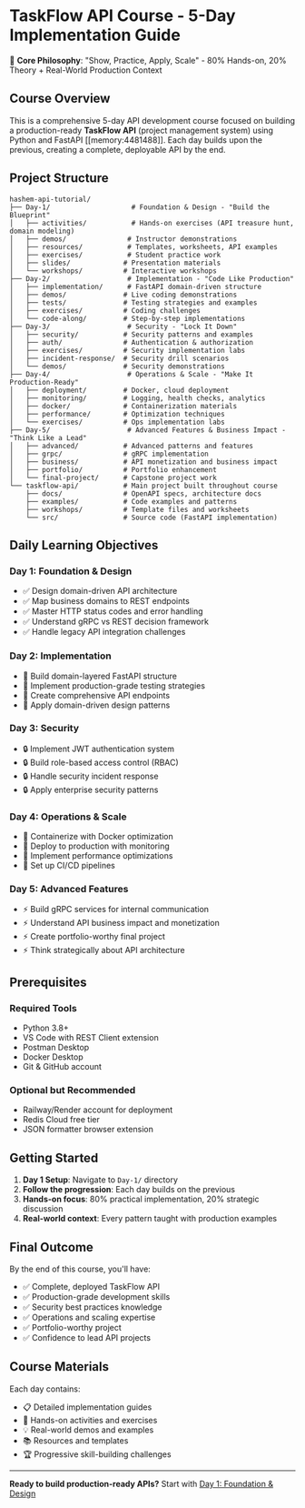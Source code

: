 # TaskFlow API Course - 5-Day Implementation Guide

🎯 **Core Philosophy**: "Show, Practice, Apply, Scale" - 80% Hands-on, 20% Theory + Real-World Production Context

## Course Overview

This is a comprehensive 5-day API development course focused on building a production-ready **TaskFlow API** (project management system) using Python and FastAPI [[memory:4481488]]. Each day builds upon the previous, creating a complete, deployable API by the end.

## Project Structure

```
hashem-api-tutorial/
├── Day-1/                    # Foundation & Design - "Build the Blueprint"
│   ├── activities/           # Hands-on exercises (API treasure hunt, domain modeling)
│   ├── demos/               # Instructor demonstrations  
│   ├── resources/           # Templates, worksheets, API examples
│   ├── exercises/           # Student practice work
│   ├── slides/             # Presentation materials
│   └── workshops/          # Interactive workshops
├── Day-2/                   # Implementation - "Code Like Production"
│   ├── implementation/      # FastAPI domain-driven structure
│   ├── demos/              # Live coding demonstrations
│   ├── tests/              # Testing strategies and examples
│   ├── exercises/          # Coding challenges
│   └── code-along/         # Step-by-step implementations
├── Day-3/                   # Security - "Lock It Down"
│   ├── security/           # Security patterns and examples
│   ├── auth/               # Authentication & authorization
│   ├── exercises/          # Security implementation labs
│   ├── incident-response/  # Security drill scenarios
│   └── demos/              # Security demonstrations
├── Day-4/                   # Operations & Scale - "Make It Production-Ready"
│   ├── deployment/         # Docker, cloud deployment
│   ├── monitoring/         # Logging, health checks, analytics
│   ├── docker/             # Containerization materials
│   ├── performance/        # Optimization techniques
│   └── exercises/          # Ops implementation labs
├── Day-5/                   # Advanced Features & Business Impact - "Think Like a Lead"
│   ├── advanced/           # Advanced patterns and features
│   ├── grpc/               # gRPC implementation
│   ├── business/           # API monetization and business impact
│   ├── portfolio/          # Portfolio enhancement
│   └── final-project/      # Capstone project work
└── taskflow-api/           # Main project built throughout course
    ├── docs/               # OpenAPI specs, architecture docs
    ├── examples/           # Code examples and patterns
    ├── workshops/          # Template files and worksheets
    └── src/                # Source code (FastAPI implementation)
```

## Daily Learning Objectives

### Day 1: Foundation & Design
- ✅ Design domain-driven API architecture
- ✅ Map business domains to REST endpoints  
- ✅ Master HTTP status codes and error handling
- ✅ Understand gRPC vs REST decision framework
- ✅ Handle legacy API integration challenges

### Day 2: Implementation  
- 🔨 Build domain-layered FastAPI structure
- 🔨 Implement production-grade testing strategies
- 🔨 Create comprehensive API endpoints
- 🔨 Apply domain-driven design patterns

### Day 3: Security
- 🔒 Implement JWT authentication system
- 🔒 Build role-based access control (RBAC)
- 🔒 Handle security incident response
- 🔒 Apply enterprise security patterns

### Day 4: Operations & Scale
- 🚀 Containerize with Docker optimization
- 🚀 Deploy to production with monitoring
- 🚀 Implement performance optimizations
- 🚀 Set up CI/CD pipelines

### Day 5: Advanced Features
- ⚡ Build gRPC services for internal communication
- ⚡ Understand API business impact and monetization
- ⚡ Create portfolio-worthy final project
- ⚡ Think strategically about API architecture

## Prerequisites

### Required Tools
- Python 3.8+
- VS Code with REST Client extension
- Postman Desktop
- Docker Desktop
- Git & GitHub account

### Optional but Recommended  
- Railway/Render account for deployment
- Redis Cloud free tier
- JSON formatter browser extension

## Getting Started

1. **Day 1 Setup**: Navigate to `Day-1/` directory
2. **Follow the progression**: Each day builds on the previous
3. **Hands-on focus**: 80% practical implementation, 20% strategic discussion
4. **Real-world context**: Every pattern taught with production examples

## Final Outcome

By the end of this course, you'll have:
- ✅ Complete, deployed TaskFlow API
- ✅ Production-grade development skills
- ✅ Security best practices knowledge  
- ✅ Operations and scaling expertise
- ✅ Portfolio-worthy project
- ✅ Confidence to lead API projects

## Course Materials

Each day contains:
- 📋 Detailed implementation guides
- 🎯 Hands-on activities and exercises
- 💡 Real-world demos and examples
- 📚 Resources and templates
- 🏆 Progressive skill-building challenges

---

**Ready to build production-ready APIs?** Start with [Day 1: Foundation & Design](./Day-1/)